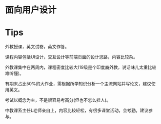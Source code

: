 # 面向用户设计

# Tips

外教授课，英文试卷，英文作答。

课程内容包括UI设计，交互设计等前端页面的设计思路，内容比较杂。

外教课集中在两周内，课程密度比较大(19级是个印度裔外教，说话味儿太重比较难听懂)。

有期末占比50%的大作业，需根据所学知识分析一个主流网站并写论文，建议使用英文。

考试以概念为主，不是很容易考高分(但也不怎么挂人)。

中教课系主任L老师亲自上，内容比较轻松，有很多课堂活动，会考勤，建议参与。